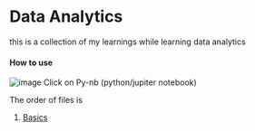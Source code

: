 # Data Analytics
this is a collection of my learnings while learning data analytics

#### How to use
![image](https://github.com/HimikaP/python-basics/assets/84254340/e44fb1f5-f251-48f9-a9b8-4d8ffeffb5f6)
Click on Py-nb (python/jupiter notebook)

The order of files is 
1. [Basics](https://github.com/HimikaP/python-basics/blob/main/Py-nb/basics-of-python.ipynb)
